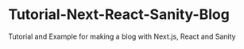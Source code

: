 # Tutorial-Next-React-Sanity-Blog
Tutorial and Example for making a blog with Next.js, React and Sanity
